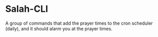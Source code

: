 # Salah-CLI
A group of commands that add the prayer times to the cron scheduler (daily), and it should alarm you at the prayer times.
